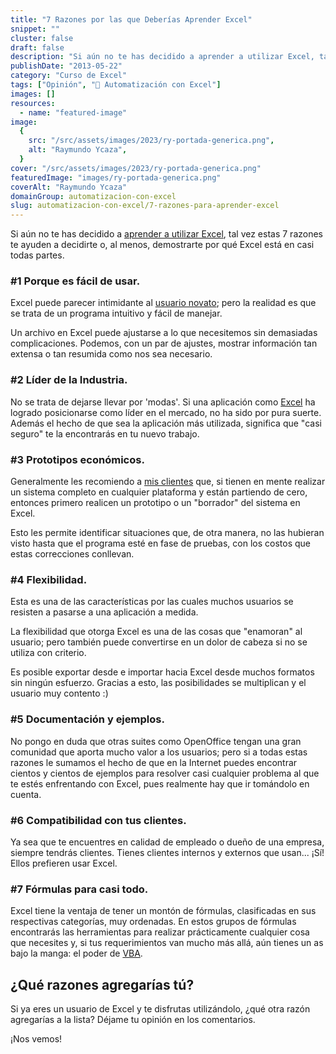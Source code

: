 ```yaml
---
title: "7 Razones por las que Deberías Aprender Excel"
snippet: ""
cluster: false
draft: false
description: "Si aún no te has decidido a aprender a utilizar Excel, tal vez estas 7 razones te ayuden a decidirte."
publishDate: "2013-05-22"
category: "Curso de Excel"
tags: ["Opinión", "🤖 Automatización con Excel"]
images: []
resources:
  - name: "featured-image"
image:
  {
    src: "/src/assets/images/2023/ry-portada-generica.png",
    alt: "Raymundo Ycaza",
  }
cover: "/src/assets/images/2023/ry-portada-generica.png"
featuredImage: "images/ry-portada-generica.png"
coverAlt: "Raymundo Ycaza"
domainGroup: automatizacion-con-excel
slug: automatizacion-con-excel/7-razones-para-aprender-excel
---
```


Si aún no te has decidido a [aprender a utilizar Excel](http://www.youtube.com/watch?v=phy-h61Xnlg "¿Qué es Excel?"), tal vez estas 7 razones te ayuden a decidirte o, al menos, demostrarte por qué Excel está en casi todas partes.

### #1 Porque es fácil de usar.

Excel puede parecer intimidante al [usuario novato](http://raymundoycaza.com/excel-para-principiantes/ "Excel para principiantes."); pero la realidad es que se trata de un programa intuitivo y fácil de manejar.

Un archivo en Excel puede ajustarse a lo que necesitemos sin demasiadas complicaciones. Podemos, con un par de ajustes, mostrar información tan extensa o tan resumida como nos sea necesario.

### #2 Líder de la Industria.

No se trata de dejarse llevar por 'modas'. Si una aplicación como [Excel](http://raymundoycaza.com/que-es-excel/ "¿ Qué es Excel ? ¿Para qué sirve? Excel desde cero.") ha logrado posicionarse como líder en el mercado, no ha sido por pura suerte. Además el hecho de que sea la aplicación más utilizada, significa que "casi seguro" te la encontrarás en tu nuevo trabajo.

### #3 Prototipos económicos.

Generalmente les recomiendo a [mis clientes](http://raymundoycaza.com/acerca-de/ "Acerca de") que, si tienen en mente realizar un sistema completo en cualquier plataforma y están partiendo de cero, entonces primero realicen un prototipo o un "borrador" del sistema en Excel.

Esto les permite identificar situaciones que, de otra manera, no las hubieran visto hasta que el programa esté en fase de pruebas, con los costos que estas correcciones conllevan.

### #4 Flexibilidad.

Esta es una de las características por las cuales muchos usuarios se resisten a pasarse a una aplicación a medida.

La flexibilidad que otorga Excel es una de las cosas que "enamoran" al usuario; pero también puede convertirse en un dolor de cabeza si no se utiliza con criterio.

Es posible exportar desde e importar hacia Excel desde muchos formatos sin ningún esfuerzo. Gracias a esto, las posibilidades se multiplican y el usuario muy contento :)

### #5 Documentación y ejemplos.

No pongo en duda que otras suites como OpenOffice tengan una gran comunidad que aporta mucho valor a los usuarios; pero si a todas estas razones le sumamos el hecho de que en la Internet puedes encontrar cientos y cientos de ejemplos para resolver casi cualquier problema al que te estés enfrentando con Excel, pues realmente hay que ir tomándolo en cuenta.

### #6 Compatibilidad con tus clientes.

Ya sea que te encuentres en calidad de empleado o dueño de una empresa, siempre tendrás clientes. Tienes clientes internos y externos que usan... ¡Sí! Ellos prefieren usar Excel.

### #7 Fórmulas para casi todo.

Excel tiene la ventaja de tener un montón de fórmulas, clasificadas en sus respectivas categorías, muy ordenadas. En estos grupos de fórmulas encontrarás las herramientas para realizar prácticamente cualquier cosa que necesites y, si tus requerimientos van mucho más allá, aún tienes un as bajo la manga: el poder de [VBA](http://raymundoycaza.com/escribe-tu-primera-macro-en-excel/ "VBA").

## ¿Qué razones agregarías tú?

Si ya eres un usuario de Excel y te disfrutas utilizándolo, ¿qué otra razón agregarías a la lista? Déjame tu opinión en los comentarios.

¡Nos vemos!
